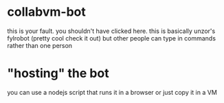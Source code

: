 # collabvm-bot
this is your fault. you shouldn't have clicked here. this is basically unzor's fylrobot (pretty cool check it out) but other people can type in commands rather than one person

# "hosting" the bot
you can use a nodejs script that runs it in a browser or just copy it in a VM

